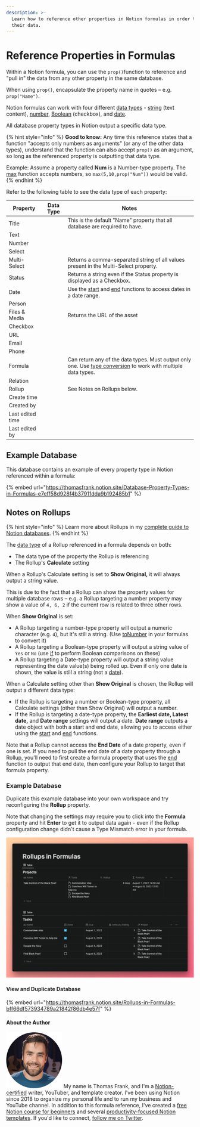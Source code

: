 ```yaml
---
description: >-
  Learn how to reference other properties in Notion formulas in order to access
  their data.
---
```


# Reference Properties in Formulas

Within a Notion formula, you can use the `prop()`function to reference and "pull in" the data from any other property in the same database.

When using `prop()`, encapsulate the property name in quotes – e.g. `prop("Name")`.

Notion formulas can work with four different [data types](data-types/) - [string](data-types/string.md) (text content), [number](data-types/number.md), [Boolean](data-types/boolean-checkbox.md) (checkbox), and [date](data-types/date-data-type.md).

All database property types in Notion output a specific data type.&#x20;

{% hint style="info" %}
**Good to know:** Any time this reference states that a function "accepts only numbers as arguments" (or any of the other data types), understand that the function can also accept `prop()` as an argument, so long as the referenced property is outputting that data type.

Example: Assume a property called **Num** is a Number-type property. The [max](../formula-components/functions/max.md) function accepts numbers, so `max(5,10,prop("Num"))` would be valid.
{% endhint %}

Refer to the following table to see the data type of each property:

<table><thead><tr><th>Property</th><th data-type="select" data-multiple>Data Type</th><th>Notes</th></tr></thead><tbody><tr><td>Title</td><td></td><td>This is the default "Name" property that all database are required to have.</td></tr><tr><td>Text</td><td></td><td></td></tr><tr><td>Number</td><td></td><td></td></tr><tr><td>Select</td><td></td><td></td></tr><tr><td>Multi-Select</td><td></td><td>Returns a comma-separated string of all values present in the Multi-Select property.</td></tr><tr><td>Status</td><td></td><td>Returns a string even if the Status property is displayed as a Checkbox.</td></tr><tr><td>Date</td><td></td><td>Use the <a href="../formula-components/functions/start.md">start</a> and <a href="../formula-components/functions/end.md">end</a> functions to access dates in a date range.</td></tr><tr><td>Person</td><td></td><td></td></tr><tr><td>Files &#x26; Media</td><td></td><td>Returns the URL of the asset</td></tr><tr><td>Checkbox</td><td></td><td></td></tr><tr><td>URL</td><td></td><td></td></tr><tr><td>Email</td><td></td><td></td></tr><tr><td>Phone</td><td></td><td></td></tr><tr><td>Formula</td><td></td><td>Can return any of the data types. Must output only one. Use <a href="../reference/converting-data-types.md">type conversion</a> to work with multiple data types.</td></tr><tr><td>Relation</td><td></td><td></td></tr><tr><td>Rollup</td><td></td><td>See Notes on Rollups below.</td></tr><tr><td>Create time</td><td></td><td></td></tr><tr><td>Created by</td><td></td><td></td></tr><tr><td>Last edited time</td><td></td><td></td></tr><tr><td>Last edited by</td><td></td><td></td></tr></tbody></table>

## Example Database

This database contains an example of every property type in Notion referenced within a formula:

{% embed url="https://thomasfrank.notion.site/Database-Property-Types-in-Formulas-e7eff58d928f4b37911dda9b192485b1" %}

## Notes on Rollups

{% hint style="info" %}
Learn more about Rollups in my [complete guide to Notion databases](https://thomasjfrank.com/notion-databases-the-ultimate-beginners-guide/#rollups).
{% endhint %}

The [data type](data-types/) of a Rollup referenced in a formula depends on both:

* The data type of the property the Rollup is referencing
* The Rollup's **Calculate** setting

When a Rollup's Calculate setting is set to **Show Original,** it will always output a string value.&#x20;

This is due to the fact that a Rollup can show the property values for multiple database rows – e.g. a Rollup targeting a number property may show a value of `4, 6, 2` if the current row is related to three other rows.&#x20;

When **Show Original** is set:

* A Rollup targeting a number-type property will output a numeric character (e.g. `4`), but it's still a string. (Use [toNumber](../formula-components/functions/tonumber.md) in your formulas to convert it)
* A Rollup targeting a Boolean-type property will output a string value of `Yes` or `No` (use [if](../formula-components/operators/if.md) to perform Boolean comparisons on these)
* A Rollup targeting a Date-type property will output a string value representing the date value(s) being rolled up. Even if only one date is shown, the value is still a string (not a [date](data-types/date-data-type.md)).

When a Calculate setting other than **Show Original** is chosen, the Rollup will output a different data type:

* If the Rollup is targeting a number or Boolean-type property, all Calculate settings (other than Show Original) will output a number.
* If the Rollup is targeting a date-type property, the **Earliest date, Latest date,** and **Date range** settings will output a date. **Date range** outputs a date object with both a start and end date, allowing you to access either using the [start](../formula-components/functions/start.md) and [end](../formula-components/functions/end.md) functions.&#x20;

Note that a Rollup cannot access the **End Date** of a date property, even if one is set. If you need to pull the end date of a date property through a Rollup, you'll need to first create a formula property that uses the [end](../formula-components/functions/end.md) function to output that end date, then configure your Rollup to target that formula property.

### Example Database

Duplicate this example database into your own workspace and try reconfiguring the **Rollup** property.&#x20;

Note that changing the settings may require you to click into the **Formula** property and hit **Enter** to get it to output data again - even if the Rollup configuration change didn't cause a Type Mismatch error in your formula.

![](<../.gitbook/assets/Rollups in Formulas.png>)

#### View and Duplicate Database

{% embed url="https://thomasfrank.notion.site/Rollups-in-Formulas-bff66df573934789a21842f86db4e57f" %}

#### About the Author

<img src="../.gitbook/assets/Notion Fundamentals with Thomas Frank - Avatar 2021 compressed (1).png" alt="" data-size="line"> My name is Thomas Frank, and I'm a [Notion-certified](https://www.credly.com/badges/95fae13a-17bf-4b4a-a3d2-d58c8a3e6a2a/public\_url) writer, YouTuber, and template creator. I've been using Notion since 2018 to organize my personal life and to run my business and YouTube channel. In addition to this formula reference, I've created a [free Notion course for beginners](https://thomasjfrank.com/fundamentals/) and several [productivity-focused Notion templates](https://thomasjfrank.com/templates/). If you'd like to connect, [follow me on Twitter](https://twitter.com/TomFrankly).
